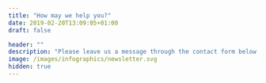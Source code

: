 ```yaml
---
title: "How may we help you?"
date: 2019-02-20T13:09:05+01:00
draft: false

header: ""
description: "Please leave us a message through the contact form below, or reach out to one of our team members directly"
image: /images/infographics/newsletter.svg
hidden: true
---
```


<script> 
document.addEventListener('DOMContentLoaded', () => {
  hbspt.forms.create({ 
    portalId: "4304957", 
    formId: "39d320fe-9c67-49f4-b31a-604c06f8095d"  
  }); 
})
</script>
